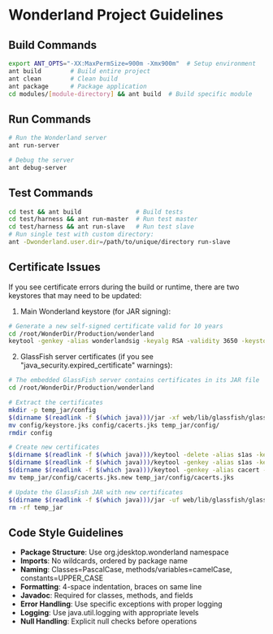 # Wonderland Project Guidelines

## Build Commands
```bash
export ANT_OPTS="-XX:MaxPermSize=900m -Xmx900m"  # Setup environment
ant build        # Build entire project
ant clean        # Clean build
ant package      # Package application
cd modules/[module-directory] && ant build  # Build specific module
```

## Run Commands
```bash
# Run the Wonderland server
ant run-server

# Debug the server
ant debug-server
```

## Test Commands
```bash
cd test && ant build               # Build tests
cd test/harness && ant run-master  # Run test master
cd test/harness && ant run-slave   # Run test slave
# Run single test with custom directory:
ant -Dwonderland.user.dir=/path/to/unique/directory run-slave
```

## Certificate Issues
If you see certificate errors during the build or runtime, there are two keystores that may need to be updated:

1. Main Wonderland keystore (for JAR signing):
```bash
# Generate a new self-signed certificate valid for 10 years
cd /root/WonderDir/Production/wonderland
keytool -genkey -alias wonderlandsig -keyalg RSA -validity 3650 -keystore build-tools/keystore/wonderlandKeystore.jks -storepass wonderland -keypass wonderland -dname "CN=Open Wonderland Foundation, OU=Open Wonderland Foundation, O=Open Wonderland Foundation, L=St. Paul, ST=Minnesota, C=US"
```

2. GlassFish server certificates (if you see "java_security.expired_certificate" warnings):
```bash
# The embedded GlassFish server contains certificates in its JAR file
cd /root/WonderDir/Production/wonderland

# Extract the certificates
mkdir -p temp_jar/config
$(dirname $(readlink -f $(which java)))/jar -xf web/lib/glassfish/glassfish-embedded-all-3.0-b74b.jar config/keystore.jks config/cacerts.jks
mv config/keystore.jks config/cacerts.jks temp_jar/config/
rmdir config

# Create new certificates
$(dirname $(readlink -f $(which java)))/keytool -delete -alias s1as -keystore temp_jar/config/keystore.jks -storepass changeit
$(dirname $(readlink -f $(which java)))/keytool -genkey -alias s1as -keyalg RSA -validity 3650 -keystore temp_jar/config/keystore.jks -storepass changeit -keypass changeit -dname "CN=localhost, OU=Open Wonderland, O=Open Wonderland Foundation, L=St. Paul, ST=Minnesota, C=US"
$(dirname $(readlink -f $(which java)))/keytool -genkey -alias cacert -keyalg RSA -validity 3650 -keystore temp_jar/config/cacerts.jks.new -storepass changeit -keypass changeit -dname "CN=localhost CA, OU=Open Wonderland, O=Open Wonderland Foundation, L=St. Paul, ST=Minnesota, C=US"
mv temp_jar/config/cacerts.jks.new temp_jar/config/cacerts.jks

# Update the GlassFish JAR with new certificates
$(dirname $(readlink -f $(which java)))/jar -uf web/lib/glassfish/glassfish-embedded-all-3.0-b74b.jar -C temp_jar .
rm -rf temp_jar
```

## Code Style Guidelines
- **Package Structure**: Use org.jdesktop.wonderland namespace
- **Imports**: No wildcards, ordered by package name
- **Naming**: Classes=PascalCase, methods/variables=camelCase, constants=UPPER_CASE
- **Formatting**: 4-space indentation, braces on same line
- **Javadoc**: Required for classes, methods, and fields
- **Error Handling**: Use specific exceptions with proper logging
- **Logging**: Use java.util.logging with appropriate levels
- **Null Handling**: Explicit null checks before operations